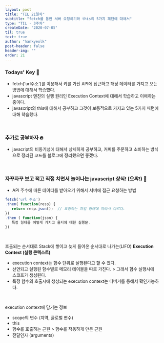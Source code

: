 ```yaml
---
layout: post
title: "TIL 21일차"
subtitle: "fetch를 통한 서버 요청하기와 this의 5가지 패턴에 대해서"
type: "TIL - 3주차"
createDate: "2020-07-05"
til: true
text: true
author: "hankyeolk"
post-header: false
header-img: ""
order: 21
---
```


### Todays' Key 🔑

- fetch('url주소')를 이용해서 키를 가진 API에 접근하고 해당 데이터를 가지고 오는 방법에 대해서 학습했다. 
- javascript 엔진의 실행 원리인 Execution Context에 대해서 학습하고 이해하는 중이다.
- javascript의 this에 대해서 공부하고 그것이 보통적으로 가지고 있는 5가지 패턴에 대해 학습했다.

<br>

### 추가로 공부하자 🔥

- javacript의 비동기성에 대해서 상세하게 공부하고, 커피를 주문하고 소비하는 방식으로 정리된 코드를 블로그에 정리했으면 좋겠다.

<br>

### 자꾸자꾸 보고 적고 직접 치면서 늘어나는 javascript 상식! (으쌰!) 🚀

- API 주수에 따른 데이터를 받아오기 위해서 서버에 접근 요청하는 방법

```js
fetch('url 주소')
.then( function(resp) {
   return resp.json();  // 요청하는 파일 형태에 따라서 다르다.
})
.then ( function(json) {
   특정 형태를 어떻게 가지고 올지에 대한 실행문.
})
```

<br>

호출되는 순서대로 Stack에 쌓이고 늦게 들어온 순서대로 나가는(LIFO) **Execution Context (실행 콘텍스트)** 

- execution context는 함수 단위로 실행된다고 할 수 있다.
- 선언되고 실행된 함수별로 메모리 테이블을 따로 가진다. > 그래서 함수 실행시에 스코프가 생성된다.
- 특정 함수의 호출시에 생성되는 execution context는 디버거를 통해서 확인가능하다.
<br>

execution context에 담기는 정보

- scope의 변수 (지역, 글로벌 변수)
- this
- 함수를 호출하는 근원 > 함수를 작동하게 만든 근원
- 전달인자 (arguments)
